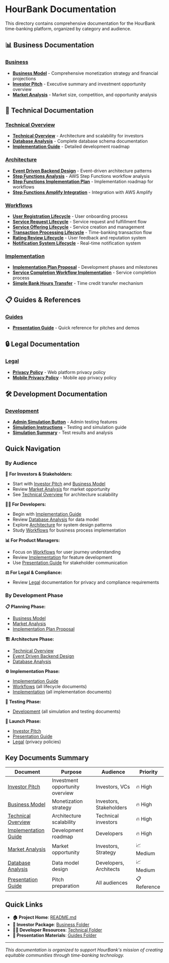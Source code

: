 # HourBank Documentation

This directory contains comprehensive documentation for the HourBank time-banking platform, organized by category and audience.

## 📊 Business Documentation

### [Business](./business/)
- **[Business Model](./business/BUSINESS_MODEL.md)** - Comprehensive monetization strategy and financial projections
- **[Investor Pitch](./business/INVESTOR_PITCH.md)** - Executive summary and investment opportunity overview  
- **[Market Analysis](./business/MARKET_ANALYSIS.md)** - Market size, competition, and opportunity analysis

## 🔧 Technical Documentation

### [Technical Overview](./technical/)
- **[Technical Overview](./technical/TECHNICAL_OVERVIEW.md)** - Architecture and scalability for investors
- **[Database Analysis](./technical/DYNAMODB_TABLES_ANALYSIS.md)** - Complete database schema documentation
- **[Implementation Guide](./technical/IMPLEMENTATION_GUIDE.md)** - Detailed development roadmap

### [Architecture](./technical/architecture/)
- **[Event Driven Backend Design](./technical/architecture/EVENT_DRIVEN_BACKEND_DESIGN.md)** - Event-driven architecture patterns
- **[Step Functions Analysis](./technical/architecture/STEP_FUNCTIONS_ANALYSIS.md)** - AWS Step Functions workflow analysis
- **[Step Functions Implementation Plan](./technical/architecture/STEP_FUNCTIONS_IMPLEMENTATION_PLAN.md)** - Implementation roadmap for workflows
- **[Step Functions Amplify Integration](./technical/architecture/STEP_FUNCTIONS_AMPLIFY_INTEGRATION.md)** - Integration with AWS Amplify

### [Workflows](./technical/workflows/)
- **[User Registration Lifecycle](./technical/workflows/USER_REGISTRATION_LIFECYCLE.md)** - User onboarding process
- **[Service Request Lifecycle](./technical/workflows/SERVICE_REQUEST_LIFECYCLE.md)** - Service request and fulfillment flow
- **[Service Offering Lifecycle](./technical/workflows/SERVICE_OFFERING_LIFECYCLE.md)** - Service creation and management
- **[Transaction Processing Lifecycle](./technical/workflows/TRANSACTION_PROCESSING_LIFECYCLE.md)** - Time-banking transaction flow
- **[Rating Review Lifecycle](./technical/workflows/RATING_REVIEW_LIFECYCLE.md)** - User feedback and reputation system
- **[Notification System Lifecycle](./technical/workflows/NOTIFICATION_SYSTEM_LIFECYCLE.md)** - Real-time notification system

### [Implementation](./technical/implementation/)
- **[Implementation Plan Proposal](./technical/implementation/IMPLEMENTATION_PLAN_PROPOSAL.md)** - Development phases and milestones
- **[Service Completion Workflow Implementation](./technical/implementation/SERVICE_COMPLETION_WORKFLOW_IMPLEMENTATION.md)** - Service completion process
- **[Simple Bank Hours Transfer](./technical/implementation/SIMPLE_BANK_HOURS_TRANSFER.md)** - Time credit transfer mechanism

## 📋 Guides & References

### [Guides](./guides/)
- **[Presentation Guide](./guides/PRESENTATION_GUIDE.md)** - Quick reference for pitches and demos

## 🔒 Legal Documentation

### [Legal](./legal/)
- **[Privacy Policy](./legal/privacy-policy.md)** - Web platform privacy policy
- **[Mobile Privacy Policy](./legal/mobile-privacy-policy.md)** - Mobile app privacy policy

## 🛠️ Development Documentation

### [Development](./development/)
- **[Admin Simulation Button](./development/ADMIN_SIMULATION_BUTTON.md)** - Admin testing features
- **[Simulation Instructions](./development/SIMULATION_INSTRUCTIONS.md)** - Testing and simulation guide
- **[Simulation Summary](./development/SIMULATION_SUMMARY.md)** - Test results and analysis

## Quick Navigation

### By Audience

**👔 For Investors & Stakeholders:**
- Start with [Investor Pitch](./business/INVESTOR_PITCH.md) and [Business Model](./business/BUSINESS_MODEL.md)
- Review [Market Analysis](./business/MARKET_ANALYSIS.md) for market opportunity
- See [Technical Overview](./technical/TECHNICAL_OVERVIEW.md) for architecture scalability

**👩‍💻 For Developers:**
- Begin with [Implementation Guide](./technical/IMPLEMENTATION_GUIDE.md)
- Review [Database Analysis](./technical/DYNAMODB_TABLES_ANALYSIS.md) for data model
- Explore [Architecture](./technical/architecture/) for system design patterns
- Study [Workflows](./technical/workflows/) for business process implementation

**📊 For Product Managers:**
- Focus on [Workflows](./technical/workflows/) for user journey understanding
- Review [Implementation](./technical/implementation/) for feature development
- Use [Presentation Guide](./guides/PRESENTATION_GUIDE.md) for stakeholder communication

**⚖️ For Legal & Compliance:**
- Review [Legal](./legal/) documentation for privacy and compliance requirements

### By Development Phase

**📋 Planning Phase:**
- [Business Model](./business/BUSINESS_MODEL.md)
- [Market Analysis](./business/MARKET_ANALYSIS.md)
- [Implementation Plan Proposal](./technical/implementation/IMPLEMENTATION_PLAN_PROPOSAL.md)

**🏗️ Architecture Phase:**
- [Technical Overview](./technical/TECHNICAL_OVERVIEW.md)
- [Event Driven Backend Design](./technical/architecture/EVENT_DRIVEN_BACKEND_DESIGN.md)
- [Database Analysis](./technical/DYNAMODB_TABLES_ANALYSIS.md)

**⚙️ Implementation Phase:**
- [Implementation Guide](./technical/IMPLEMENTATION_GUIDE.md)
- [Workflows](./technical/workflows/) (all lifecycle documents)
- [Implementation](./technical/implementation/) (all implementation documents)

**🧪 Testing Phase:**
- [Development](./development/) (all simulation and testing documents)

**🚀 Launch Phase:**
- [Investor Pitch](./business/INVESTOR_PITCH.md)
- [Presentation Guide](./guides/PRESENTATION_GUIDE.md)
- [Legal](./legal/) (privacy policies)

## Key Documents Summary

| Document | Purpose | Audience | Priority |
|----------|---------|----------|----------|
| [Investor Pitch](./business/INVESTOR_PITCH.md) | Investment opportunity overview | Investors, VCs | 🔥 High |
| [Business Model](./business/BUSINESS_MODEL.md) | Monetization strategy | Investors, Stakeholders | 🔥 High |
| [Technical Overview](./technical/TECHNICAL_OVERVIEW.md) | Architecture scalability | Technical investors | 🔥 High |
| [Implementation Guide](./technical/IMPLEMENTATION_GUIDE.md) | Development roadmap | Developers | 🔥 High |
| [Market Analysis](./business/MARKET_ANALYSIS.md) | Market opportunity | Investors, Strategy | 📈 Medium |
| [Database Analysis](./technical/DYNAMODB_TABLES_ANALYSIS.md) | Data model design | Developers, Architects | 📈 Medium |
| [Presentation Guide](./guides/PRESENTATION_GUIDE.md) | Pitch preparation | All audiences | 📋 Reference |

## Quick Links

- **🏠 Project Home**: [README.md](../README.md)
- **💼 Investor Package**: [Business Folder](./business/)
- **👩‍💻 Developer Resources**: [Technical Folder](./technical/)
- **🎯 Presentation Materials**: [Guides Folder](./guides/)

---

*This documentation is organized to support HourBank's mission of creating equitable communities through time-banking technology.*

